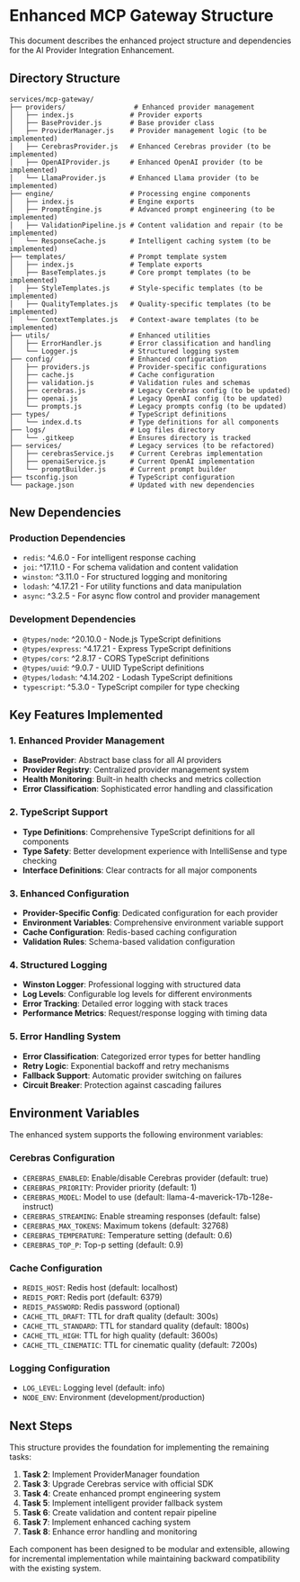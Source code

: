 # Enhanced MCP Gateway Structure

This document describes the enhanced project structure and dependencies for the AI Provider Integration Enhancement.

## Directory Structure

```
services/mcp-gateway/
├── providers/                 # Enhanced provider management
│   ├── index.js              # Provider exports
│   ├── BaseProvider.js       # Base provider class
│   ├── ProviderManager.js    # Provider management logic (to be implemented)
│   ├── CerebrasProvider.js   # Enhanced Cerebras provider (to be implemented)
│   ├── OpenAIProvider.js     # Enhanced OpenAI provider (to be implemented)
│   └── LlamaProvider.js      # Enhanced Llama provider (to be implemented)
├── engine/                   # Processing engine components
│   ├── index.js              # Engine exports
│   ├── PromptEngine.js       # Advanced prompt engineering (to be implemented)
│   ├── ValidationPipeline.js # Content validation and repair (to be implemented)
│   └── ResponseCache.js      # Intelligent caching system (to be implemented)
├── templates/                # Prompt template system
│   ├── index.js              # Template exports
│   ├── BaseTemplates.js      # Core prompt templates (to be implemented)
│   ├── StyleTemplates.js     # Style-specific templates (to be implemented)
│   ├── QualityTemplates.js   # Quality-specific templates (to be implemented)
│   └── ContextTemplates.js   # Context-aware templates (to be implemented)
├── utils/                    # Enhanced utilities
│   ├── ErrorHandler.js       # Error classification and handling
│   └── Logger.js             # Structured logging system
├── config/                   # Enhanced configuration
│   ├── providers.js          # Provider-specific configurations
│   ├── cache.js              # Cache configuration
│   ├── validation.js         # Validation rules and schemas
│   ├── cerebras.js           # Legacy Cerebras config (to be updated)
│   ├── openai.js             # Legacy OpenAI config (to be updated)
│   └── prompts.js            # Legacy prompts config (to be updated)
├── types/                    # TypeScript definitions
│   └── index.d.ts            # Type definitions for all components
├── logs/                     # Log files directory
│   └── .gitkeep              # Ensures directory is tracked
├── services/                 # Legacy services (to be refactored)
│   ├── cerebrasService.js    # Current Cerebras implementation
│   ├── openaiService.js      # Current OpenAI implementation
│   └── promptBuilder.js      # Current prompt builder
├── tsconfig.json             # TypeScript configuration
└── package.json              # Updated with new dependencies
```

## New Dependencies

### Production Dependencies

- `redis`: ^4.6.0 - For intelligent response caching
- `joi`: ^17.11.0 - For schema validation and content validation
- `winston`: ^3.11.0 - For structured logging and monitoring
- `lodash`: ^4.17.21 - For utility functions and data manipulation
- `async`: ^3.2.5 - For async flow control and provider management

### Development Dependencies

- `@types/node`: ^20.10.0 - Node.js TypeScript definitions
- `@types/express`: ^4.17.21 - Express TypeScript definitions
- `@types/cors`: ^2.8.17 - CORS TypeScript definitions
- `@types/uuid`: ^9.0.7 - UUID TypeScript definitions
- `@types/lodash`: ^4.14.202 - Lodash TypeScript definitions
- `typescript`: ^5.3.0 - TypeScript compiler for type checking

## Key Features Implemented

### 1. Enhanced Provider Management

- **BaseProvider**: Abstract base class for all AI providers
- **Provider Registry**: Centralized provider management system
- **Health Monitoring**: Built-in health checks and metrics collection
- **Error Classification**: Sophisticated error handling and classification

### 2. TypeScript Support

- **Type Definitions**: Comprehensive TypeScript definitions for all components
- **Type Safety**: Better development experience with IntelliSense and type checking
- **Interface Definitions**: Clear contracts for all major components

### 3. Enhanced Configuration

- **Provider-Specific Config**: Dedicated configuration for each provider
- **Environment Variables**: Comprehensive environment variable support
- **Cache Configuration**: Redis-based caching configuration
- **Validation Rules**: Schema-based validation configuration

### 4. Structured Logging

- **Winston Logger**: Professional logging with structured data
- **Log Levels**: Configurable log levels for different environments
- **Error Tracking**: Detailed error logging with stack traces
- **Performance Metrics**: Request/response logging with timing data

### 5. Error Handling System

- **Error Classification**: Categorized error types for better handling
- **Retry Logic**: Exponential backoff and retry mechanisms
- **Fallback Support**: Automatic provider switching on failures
- **Circuit Breaker**: Protection against cascading failures

## Environment Variables

The enhanced system supports the following environment variables:

### Cerebras Configuration

- `CEREBRAS_ENABLED`: Enable/disable Cerebras provider (default: true)
- `CEREBRAS_PRIORITY`: Provider priority (default: 1)
- `CEREBRAS_MODEL`: Model to use (default: llama-4-maverick-17b-128e-instruct)
- `CEREBRAS_STREAMING`: Enable streaming responses (default: false)
- `CEREBRAS_MAX_TOKENS`: Maximum tokens (default: 32768)
- `CEREBRAS_TEMPERATURE`: Temperature setting (default: 0.6)
- `CEREBRAS_TOP_P`: Top-p setting (default: 0.9)

### Cache Configuration

- `REDIS_HOST`: Redis host (default: localhost)
- `REDIS_PORT`: Redis port (default: 6379)
- `REDIS_PASSWORD`: Redis password (optional)
- `CACHE_TTL_DRAFT`: TTL for draft quality (default: 300s)
- `CACHE_TTL_STANDARD`: TTL for standard quality (default: 1800s)
- `CACHE_TTL_HIGH`: TTL for high quality (default: 3600s)
- `CACHE_TTL_CINEMATIC`: TTL for cinematic quality (default: 7200s)

### Logging Configuration

- `LOG_LEVEL`: Logging level (default: info)
- `NODE_ENV`: Environment (development/production)

## Next Steps

This structure provides the foundation for implementing the remaining tasks:

1. **Task 2**: Implement ProviderManager foundation
2. **Task 3**: Upgrade Cerebras service with official SDK
3. **Task 4**: Create enhanced prompt engineering system
4. **Task 5**: Implement intelligent provider fallback system
5. **Task 6**: Create validation and content repair pipeline
6. **Task 7**: Implement enhanced caching system
7. **Task 8**: Enhance error handling and monitoring

Each component has been designed to be modular and extensible, allowing for incremental implementation while maintaining backward compatibility with the existing system.
